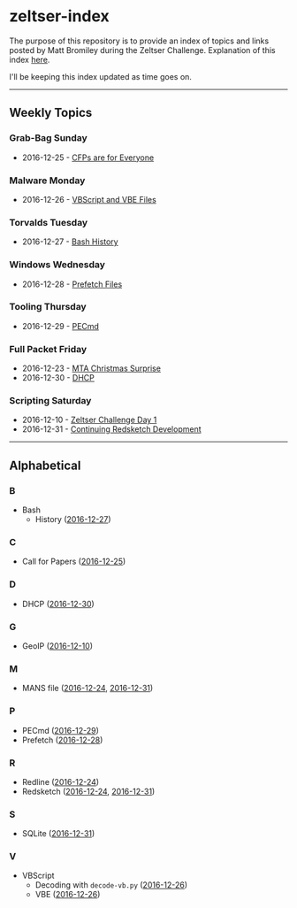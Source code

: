 # zeltser-index
The purpose of this repository is to provide an index of topics and links posted by Matt Bromiley during the Zeltser Challenge. Explanation of this index [here](https://medium.com/@mbromileyDFIR/happy-new-year-4592a0f968a6#).

I'll be keeping this index updated as time goes on.

---

## Weekly Topics

### Grab-Bag Sunday
 * 2016-12-25 - [CFPs are for Everyone](https://medium.com/@mbromileyDFIR/cfps-are-for-everyone-e542ecf847c2#)

### Malware Monday
  * 2016-12-26 - [VBScript and VBE Files](https://medium.com/@mbromileyDFIR/malware-monday-vbscript-and-vbe-files-292252c1a16#)

### Torvalds Tuesday
  * 2016-12-27 - [Bash History](https://medium.com/@mbromileyDFIR/torvalds-tuesday-bash-history-d8a0849b036f#)

### Windows Wednesday
  * 2016-12-28 - [Prefetch Files](https://medium.com/@mbromileyDFIR/windows-wednesday-prefetch-files-683f6ab5b9db#)

### Tooling Thursday
  * 2016-12-29 - [PECmd](https://medium.com/@mbromileyDFIR/tooling-thursday-pecmd-83d1d6d6346b#)

### Full Packet Friday
 * 2016-12-23 - [MTA Christmas Surprise](https://medium.com/@mbromileyDFIR/full-packet-fridays-mta-christmas-surprise-ce442761939a#)
 * 2016-12-30 - [DHCP](https://medium.com/@mbromileyDFIR/full-packet-friday-dhcp-abbc6b7b3c77#)

### Scripting Saturday
  * 2016-12-10 - [Zeltser Challenge Day 1](https://medium.com/@mbromileyDFIR/zeltser-challenge-day-1-f71618ad121e)
  * 2016-12-31 - [Continuing Redsketch Development](https://medium.com/@mbromileyDFIR/scripting-saturday-continuing-redsketch-development-cb45c58ef399#)

---
## Alphabetical

### B
  * Bash
    * History ([2016-12-27](https://medium.com/@mbromileyDFIR/torvalds-tuesday-bash-history-d8a0849b036f#))

### C
  * Call for Papers ([2016-12-25](https://medium.com/@mbromileyDFIR/cfps-are-for-everyone-e542ecf847c2#))

### D
 * DHCP ([2016-12-30](https://medium.com/@mbromileyDFIR/full-packet-friday-dhcp-abbc6b7b3c77#))

### G
 * GeoIP ([2016-12-10](https://medium.com/@mbromileyDFIR/zeltser-challenge-day-1-f71618ad121e))

### M
 * MANS file ([2016-12-24](https://medium.com/@mbromileyDFIR/scripting-saturday-redsketch-1eff44baa09c#), [2016-12-31](https://medium.com/@mbromileyDFIR/scripting-saturday-continuing-redsketch-development-cb45c58ef399#.9nu9tbk2u))

### P
  * PECmd ([2016-12-29](https://medium.com/@mbromileyDFIR/tooling-thursday-pecmd-83d1d6d6346b#))
  * Prefetch ([2016-12-28](https://medium.com/@mbromileyDFIR/windows-wednesday-prefetch-files-683f6ab5b9db#))

### R
 * Redline ([2016-12-24](https://medium.com/@mbromileyDFIR/scripting-saturday-redsketch-1eff44baa09c#))
 * Redsketch ([2016-12-24](https://medium.com/@mbromileyDFIR/scripting-saturday-redsketch-1eff44baa09c#), [2016-12-31](https://medium.com/@mbromileyDFIR/scripting-saturday-continuing-redsketch-development-cb45c58ef399#.9nu9tbk2u))

### S
 * SQLite ([2016-12-31](https://medium.com/@mbromileyDFIR/scripting-saturday-continuing-redsketch-development-cb45c58ef399#.9nu9tbk2u))

### V
  * VBScript
    * Decoding with `decode-vb.py` ([2016-12-26](https://medium.com/@mbromileyDFIR/malware-monday-vbscript-and-vbe-files-292252c1a16#))
    * VBE ([2016-12-26](https://medium.com/@mbromileyDFIR/malware-monday-vbscript-and-vbe-files-292252c1a16#))
